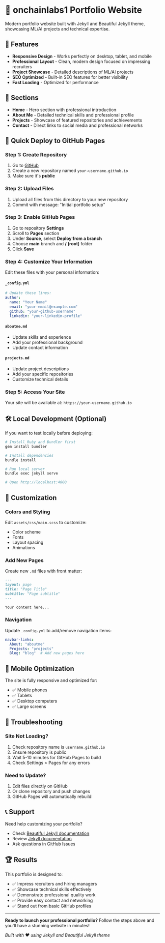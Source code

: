 # 🚀 onchainlabs1 Portfolio Website

Modern portfolio website built with Jekyll and Beautiful Jekyll theme, showcasing ML/AI projects and technical expertise.

## 🌟 Features

- **Responsive Design** - Works perfectly on desktop, tablet, and mobile
- **Professional Layout** - Clean, modern design focused on impressing recruiters
- **Project Showcase** - Detailed descriptions of ML/AI projects
- **SEO Optimized** - Built-in SEO features for better visibility
- **Fast Loading** - Optimized for performance

## 🎯 Sections

- **Home** - Hero section with professional introduction
- **About Me** - Detailed technical skills and professional profile
- **Projects** - Showcase of featured repositories and achievements
- **Contact** - Direct links to social media and professional networks

## 🚀 Quick Deploy to GitHub Pages

### Step 1: Create Repository
1. Go to [GitHub](https://github.com)
2. Create a new repository named `your-username.github.io`
3. Make sure it's **public**

### Step 2: Upload Files
1. Upload all files from this directory to your new repository
2. Commit with message: "Initial portfolio setup"

### Step 3: Enable GitHub Pages
1. Go to repository **Settings**
2. Scroll to **Pages** section
3. Under **Source**, select **Deploy from a branch**
4. Choose **main** branch and **/ (root)** folder
5. Click **Save**

### Step 4: Customize Your Information
Edit these files with your personal information:

#### `_config.yml`
```yaml
# Update these lines:
author:
  name: "Your Name"
  email: "your-email@example.com"
  github: "your-github-username"
  linkedin: "your-linkedin-profile"
```

#### `aboutme.md`
- Update skills and experience
- Add your professional background
- Update contact information

#### `projects.md`
- Update project descriptions
- Add your specific repositories
- Customize technical details

### Step 5: Access Your Site
Your site will be available at: `https://your-username.github.io`

## 🛠️ Local Development (Optional)

If you want to test locally before deploying:

```bash
# Install Ruby and Bundler first
gem install bundler

# Install dependencies
bundle install

# Run local server
bundle exec jekyll serve

# Open http://localhost:4000
```

## 🎨 Customization

### Colors and Styling
Edit `assets/css/main.scss` to customize:
- Color scheme
- Fonts
- Layout spacing
- Animations

### Add New Pages
Create new `.md` files with front matter:
```markdown
---
layout: page
title: "Page Title"
subtitle: "Page subtitle"
---

Your content here...
```

### Navigation
Update `_config.yml` to add/remove navigation items:
```yaml
navbar-links:
  About: "aboutme"
  Projects: "projects"
  Blog: "blog"  # Add new pages here
```

## 📱 Mobile Optimization

The site is fully responsive and optimized for:
- ✅ Mobile phones
- ✅ Tablets
- ✅ Desktop computers
- ✅ Large screens

## 🔧 Troubleshooting

### Site Not Loading?
1. Check repository name is `username.github.io`
2. Ensure repository is public
3. Wait 5-10 minutes for GitHub Pages to build
4. Check Settings > Pages for any errors

### Need to Update?
1. Edit files directly on GitHub
2. Or clone repository and push changes
3. GitHub Pages will automatically rebuild

## 📞 Support

Need help customizing your portfolio?
- Check [Beautiful Jekyll documentation](https://beautifuljekyll.com/)
- Review [Jekyll documentation](https://jekyllrb.com/)
- Ask questions in GitHub Issues

## 🏆 Results

This portfolio is designed to:
- ✅ Impress recruiters and hiring managers
- ✅ Showcase technical skills effectively
- ✅ Demonstrate professional quality work
- ✅ Provide easy contact and networking
- ✅ Stand out from basic GitHub profiles

---

**Ready to launch your professional portfolio?** Follow the steps above and you'll have a stunning website in minutes!

*Built with ❤️ using Jekyll and Beautiful Jekyll theme* 